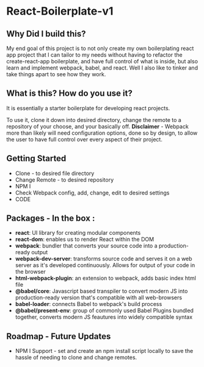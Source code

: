 # React-Boilerplate-v1

## Why Did I build this?
My end goal of this project is to not only create my own boilerplating react app
project that I can tailor to my needs without having to refactor the create-react-app
boilerplate, and have full control of what is inside, but also learn and implement
webpack, babel, and react. Well I also like to tinker and take things apart to see
how they work.

## What is this? How do you use it?
It is essentially a starter boilerplate for developing react projects. 

To use it, clone it down into desired directory, change the remote to a repository
of your choose, and your basically off. 
**Disclaimer** - Webpack more than likely will need configuration options, done so 
by design, to allow the user to have full control over every aspect of their project.

## Getting Started 

- Clone - to desired file directory
- Change Remote - to desired repository
- NPM I
- Check Webpack config, add, change, edit to desired settings
- CODE

## Packages - In the box :                                                                                                      
  
   - **react**: UI library for creating modular components                             
   - **react-dom**: enables us to render React within the DOM                          
   - **webpack**: bundler that converts your source code into a production-ready output
   - **webpack-dev-server**: transforms source code and serves it on a web server as it's developed continuously. Allows for output of your code in the browser
   -  **html-webpack-plugin**: an extension to webpack, adds basic index html file   
   -  **@babel/core**: Javascript based transpiler to convert modern JS into production-ready 
       version that's compatible with all web-browsers                             
   - **babel-loader**: connects Babel to webpack's build process
   - **@babel/present-env**: group of commonly used Babel Plugins bundled together, converts modern JS feautures into widely compatible syntax

## Roadmap - Future Updates
- NPM I Support - set and create an npm install script locally to save the hassle of 
needing to clone and change remotes.
